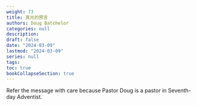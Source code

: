 ```yaml
---
weight: 73
title: 真光的预言
authors: Doug Batchelor
categories: null
description: 
draft: false
date: "2024-03-09"
lastmod: "2024-03-09"
series: null
tags:
toc: true
bookCollapseSection: true
---
```


Refer the message with care because Pastor Doug is a pastor in Seventh-day Adventist.




